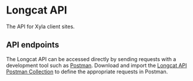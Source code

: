 # Longcat API

The API for Xyla client sites.

## API endpoints

The Longcat API can be accessed directly by sending requests with a development tool such as [Postman](https://www.getpostman.com/). Download and import the [Longcat API Postman Collection](assets/longcat_api.postman_collection.json) to define the appropriate requests in Postman.
